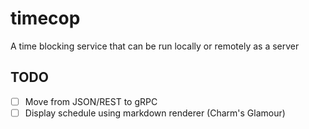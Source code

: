 # timecop
A time blocking service that can be run locally or remotely as a server


## TODO
- [ ] Move from JSON/REST to gRPC
- [ ] Display schedule using markdown renderer (Charm's Glamour)
